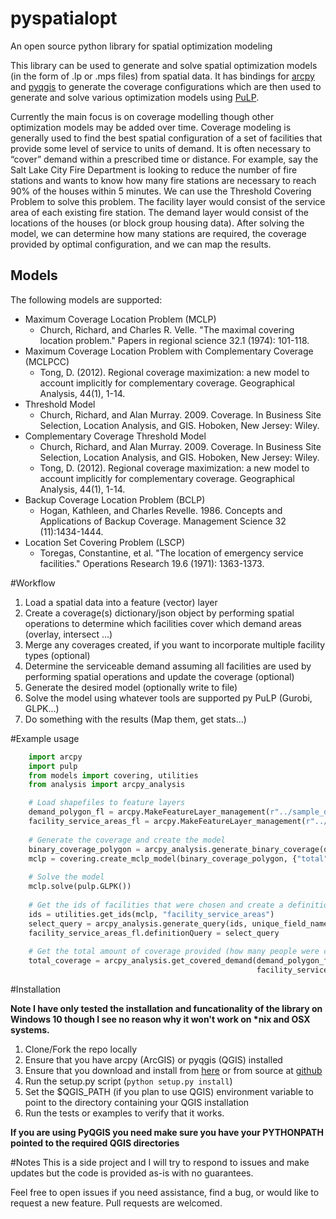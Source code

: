 # pyspatialopt
An open source python library for spatial optimization modeling

This library can be used to generate and solve spatial optimization models (in the form of .lp or .mps files) from spatial data. 
It has bindings for [arcpy](http://desktop.arcgis.com/en/arcmap/latest/analyze/arcpy/what-is-arcpy-.htm) and [pyqgis](http://docs.qgis.org/testing/en/docs/pyqgis_developer_cookbook/) to generate the coverage configurations which are then used to generate and solve various optimization models using [PuLP](http://www.coin-or.org/PuLP/).

Currently the main focus is on coverage modelling though other optimization models may be added over time. Coverage modeling is generally used to find the best spatial configuration of a set of facilities that provide some level of service to units of demand. It is often necessary to “cover” demand within a prescribed time or distance. For example, say the Salt Lake City Fire Department is looking to reduce the number of fire stations and wants to know how many fire stations are necessary to reach 90% of the houses within 5 minutes. We can use the Threshold Covering Problem to solve this problem. The facility layer would consist of the service area of each existing fire station. The demand layer would consist of the locations of the houses (or block group housing data). After solving the model, we can determine how many stations are required, the coverage provided by optimal configuration, and we can map the results. 

## Models

The following models are supported:

 * Maximum Coverage Location Problem (MCLP) 
    * Church, Richard, and Charles R. Velle. "The maximal covering location problem." Papers in regional science 32.1 (1974): 101-118.
 * Maximum Coverage Location Problem with Complementary Coverage (MCLPCC)
   * Tong, D. (2012). Regional coverage maximization: a new model to account implicitly for complementary coverage. Geographical Analysis, 44(1), 1-14.
 * Threshold Model
    * Church, Richard, and Alan Murray. 2009. Coverage. In Business Site Selection, Location Analysis, and GIS. Hoboken, New Jersey: Wiley.
 * Complementary Coverage Threshold Model
    * Church, Richard, and Alan Murray. 2009. Coverage. In Business Site Selection, Location Analysis, and GIS. Hoboken, New Jersey: Wiley.
    * Tong, D. (2012). Regional coverage maximization: a new model to account implicitly for complementary coverage. Geographical Analysis, 44(1), 1-14.
 * Backup Coverage Location Problem (BCLP)
    * Hogan, Kathleen, and Charles Revelle. 1986. Concepts and Applications of Backup Coverage. Management Science 32 (11):1434-1444.
 * Location Set Covering Problem (LSCP)
    * Toregas, Constantine, et al. "The location of emergency service facilities." Operations Research 19.6 (1971): 1363-1373.
 
 
#Workflow
1. Load a spatial data into a feature (vector) layer
2. Create a coverage(s) dictionary/json object by performing spatial operations to determine which facilities cover which demand areas (overlay, intersect ...)
3. Merge any coverages created, if you want to incorporate multiple facility types (optional)
4. Determine the serviceable demand assuming all facilities are used by performing spatial operations and update the coverage (optional)
5. Generate the desired model (optionally write to file)
6. Solve the model using whatever tools are supported py PuLP (Gurobi, GLPK...)
7. Do something with the results (Map them, get stats...)

#Example usage
```python
    import arcpy
    import pulp
    from models import covering, utilities
    from analysis import arcpy_analysis

    # Load shapefiles to feature layers
    demand_polygon_fl = arcpy.MakeFeatureLayer_management(r"../sample_data/demand_polygon.shp").getOutput(0)
    facility_service_areas_fl = arcpy.MakeFeatureLayer_management(r"../sample_data/facility_service_areas.shp").getOutput(0)
    
    # Generate the coverage and create the model
    binary_coverage_polygon = arcpy_analysis.generate_binary_coverage(demand_polygon_fl, facility_service_areas_fl, "Population", "GEOID10", "ORIG_ID")
    mclp = covering.create_mclp_model(binary_coverage_polygon, {"total": 5}, "mclp.lp")
    
    # Solve the model
    mclp.solve(pulp.GLPK())
    
    # Get the ids of facilities that were chosen and create a definition/selection query
    ids = utilities.get_ids(mclp, "facility_service_areas")
    select_query = arcpy_analysis.generate_query(ids, unique_field_name="ORIG_ID")
    facility_service_areas_fl.definitionQuery = select_query
    
    # Get the total amount of coverage provided (how many people were covered by this model)
    total_coverage = arcpy_analysis.get_covered_demand(demand_polygon_fl, "Population", "binary",
                                                       facility_service_areas_fl)
```
 
#Installation

**Note I have only tested the installation and funcationality of the library on Windows 10 though I see no reason why it won't work on \*nix and OSX systems.**

1. Clone/Fork the repo locally
2. Ensure that you have arcpy (ArcGIS) or pyqgis (QGIS) installed
3. Ensure that you download and install from [here](http://www.coin-or.org/PuLP/) or from source at [github](https://github.com/coin-or/pulp)
4. Run the setup.py script (```python setup.py install```)
5. Set the $QGIS_PATH (if you plan to use QGIS) environment variable to point to the directory containing your QGIS installation
6. Run the tests or examples to verify that it works. 

**If you are using PyQGIS you need make sure you have your PYTHONPATH pointed to the required QGIS directories**
 
 
#Notes
This is a side project and I will try to respond to issues and make updates but the code is provided as-is with no guarantees. 

Feel free to open issues if you need assistance, find a bug, or would like to request a new feature. Pull requests are welcomed.
